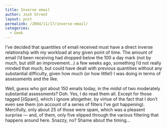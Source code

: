 ```yaml
---
title: Inverse email
author: Josh Street
layout: post
permalink: /2004/11/17/inverse-email/
categories:
  - Geek
---
```

I&#8217;ve decided that quantities of email received must have a direct inverse relationship with my workload at any given point of time. The amount of email I&#8217;d been receiving had dropped below the 100 a day mark (not by much, but still! an improvement&#8230;) a few weeks ago, something I&#8217;d not really minded that much, but could have dealt with previous quantities without any substantial difficulty, given how much (or how little!) I was doing in terms of assessments and the like.

Well, guess who got about 150 emails today, in the midst of two moderately substantial assessments? Doh. Yes, I do read them all. Except for those tagged [iiSpam], which I ignore altogether, by virtue of the fact that I don&#8217;t even see them (on account of a series of filters I&#8217;ve got happening). Mercifully, only about 25 of those were spam, which was a pleasent surprise &#8212; and, of them, only five slipped through the various filtering that happens around here. Snazzy, no? Shame about the timing&#8230;